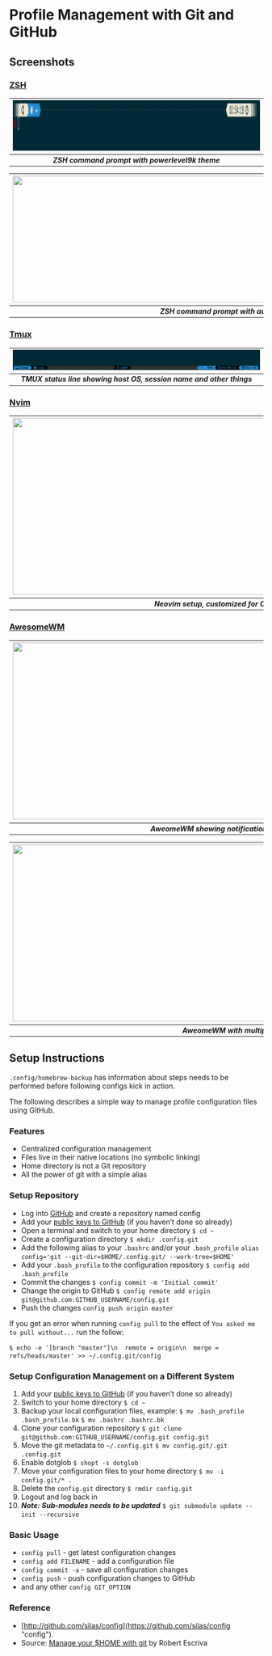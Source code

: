 # Profile Management with Git and GitHub

## Screenshots

### [ZSH](.config/zsh)

| <img src="man/figures/zsh.png" width="900" height="100" /> |
|:--:|
| ***ZSH command prompt with powerlevel9k theme*** |

| <img src="man/figures/zsh02.png" width="900" height="250" /> |
|:--:|
| ***ZSH command prompt with auto-suggestions*** |

### [Tmux](.config/tmux)

| <img src="man/figures/tmux.png" width="900" height="40" /> |
|:--:|
| ***TMUX status line showing host OS, session name and other things*** |

### [Nvim](.config/nvim)

| <img src="man/figures/nvim.png" width="900" height="350" /> |
|:--:|
| ***Neovim setup, customized for C++ developement*** |

### [AwesomeWM](.config/awesome)

| <img src="man/figures/awesome.png" width="900" height="350" /> |
|:--:|
| ***AweomeWM showing notifications and file browser*** |

| <img src="man/figures/awesome02.png" width="900" height="350" /> |
|:--:|
| ***AweomeWM with multiple clients*** |


## Setup Instructions

`.config/homebrew-backup` has information about steps needs to be performed before following configs kick in action.

The following describes a simple way to manage profile configuration files using GitHub.

### Features

*   Centralized configuration management
*   Files live in their native locations (no symbolic linking)
*   Home directory is not a Git repository
*   All the power of git with a simple alias

### Setup Repository

*   Log into [GitHub](https://github.com/ "GitHub") and create a repository named config
*   Add your [public keys to GitHub](https://github.com/guides/providing-your-ssh-key "Public Keys to GithHub") (if you haven’t done so already)
*   Open a terminal and switch to your home directory
    `$ cd ~`
*   Create a configuration directory
    `$ mkdir .config.git`
*   Add the following alias to your `.bashrc` and/or your `.bash_profile`
    `alias config='git --git-dir=$HOME/.config.git/ --work-tree=$HOME'`
*   Add your `.bash_profile` to the configuration repository
    `$ config add .bash_profile`
*   Commit the changes
    `$ config commit -m 'Initial commit'`
*   Change the origin to GitHub
    `$ config remote add origin git@github.com:GITHUB_USERNAME/config.git`
*   Push the changes
    `config push origin master`

If you get an error when running `config pull` to the effect of `You asked me to pull without...` run the follow:

```
$ echo -e '[branch "master"]\n  remote = origin\n  merge = refs/heads/master' >> ~/.config.git/config
```

### Setup Configuration Management on a Different System
1.  Add your [public keys to GitHub](https://github.com/guides/providing-your-ssh-key "Public Keys to GithHub") (if you haven’t done so already)
2.  Switch to your home directory
    `$ cd ~`
3.  Backup your local configuration files, example:
    `$ mv .bash_profile .bash_profile.bk`
    `$ mv .bashrc .bashrc.bk`
4.  Clone your configuration repository
    `$ git clone git@github.com:GITHUB_USERNAME/config.git config.git`
5.  Move the git metadata to `~/.config.git`
    `$ mv config.git/.git .config.git`
6.  Enable dotglob
    `$ shopt -s dotglob`
7.  Move your configuration files to your home directory
    `$ mv -i config.git/* .`
8.  Delete the `config.git` directory
    `$ rmdir config.git`
9.  Logout and log back in
10. ***Note: Sub-modules needs to be updated***
    `$ git submodule update --init --recursive`

### Basic Usage
*   `config pull` - get latest configuration changes
*   `config add FILENAME` - add a configuration file
*   `config commit -a` - save all configuration changes
*   `config push` - push configuration changes to GitHub
*   and any other `config GIT_OPTION`

### Reference

* [http://github.com/silas/config](https://github.com/silas/config "config").
* Source: [Manage your $HOME with git](http://robescriva.com/2009/01/manage-your-home-with-git/ "source") by Robert Escriva

